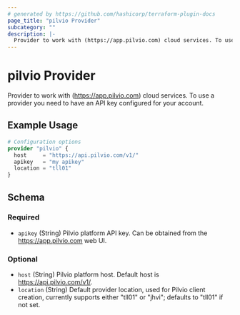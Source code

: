 ```yaml
---
# generated by https://github.com/hashicorp/terraform-plugin-docs
page_title: "pilvio Provider"
subcategory: ""
description: |-
  Provider to work with (https://app.pilvio.com) cloud services. To use a provider you need to have an API key configured for your account.
---
```


# pilvio Provider

Provider to work with (https://app.pilvio.com) cloud services. To use a provider you need to have an API key configured for your account.

## Example Usage

```terraform
# Configuration options
provider "pilvio" {
  host     = "https://api.pilvio.com/v1/"
  apikey   = "my apikey"
  location = "tll01"
}
```

<!-- schema generated by tfplugindocs -->
## Schema

### Required

- `apikey` (String) Pilvio platform API key. Can be obtained from the https://app.pilvio.com web UI.

### Optional

- `host` (String) Pilvio platform host. Default host is https://api.pilvio.com/v1/.
- `location` (String) Default provider location, used for Pilvio client creation, currently supports either "tll01" or "jhvi"; defaults to "tll01" if not set.
